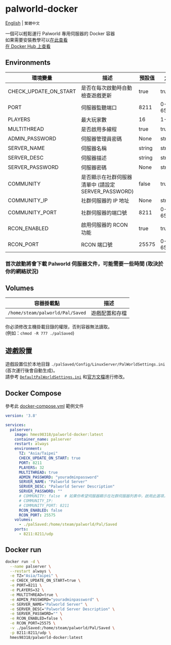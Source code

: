 # palworld-docker
[English](./README.md) | `繁體中文`

一個可以輕鬆運行 Palworld 專用伺服器的 Docker 容器  
如果需要安裝教學可以[在此查看](https://forum.gamer.com.tw/C.php?bsn=71458&snA=193)  
[在 Docker Hub 上查看](https://hub.docker.com/r/hmes98318/palworld-docker)  


## Environments
| 環境變量                  | 描述                                 | 預設值         | 允許值             |
|------------------------|------------------------------------|--------------|---------------------|
| CHECK_UPDATE_ON_START  | 是否在每次啟動時自動檢查遊戲更新         | true         | true/false          |
| PORT                   | 伺服器監聽端口                       | 8211            | 0-65535             |
| PLAYERS                | 最大玩家數                           | 16              | 1-32                |
| MULTITHREAD            | 是否啟用多線程                       | true            | true/false          |
| ADMIN_PASSWORD         | 伺服器管理員密碼                     | None            | string                 |
| SERVER_NAME            | 伺服器名稱                         | string            | string                 |
| SERVER_DESC            | 伺服器描述                         | string            | string                 |
| SERVER_PASSWORD        | 伺服器密碼                         | None            | string                 |
| COMMUNITY              | 是否顯示在社群伺服器清單中 (請設定 SERVER_PASSWORD)    | false       | true/false           |
| COMMUNITY_IP           | 社群伺服器的 IP 地址               | None              | string                 |
| COMMUNITY_PORT         | 社群伺服器的端口號                 | 8211              | 0-65535              |
| RCON_ENABLED           | 啟用伺服器的 RCON 功能             | true              | true/false           |
| RCON_PORT              | RCON 端口號                        | 25575             | 0-65535              |

### 首次啟動將會下載 Palworld 伺服器文件，可能需要一些時間 (取決於你的網絡狀況)


## Volumes
| 容器掛載點                          | 描述              |
|----------------------------------|------------------|
| `/home/steam/palworld/Pal/Saved` | 遊戲配置和存檔      |

你必須修改主機掛載目錄的權限，否則容器無法讀取。  
 (例如：`chmod -R 777 ./palSaved`)  


## 遊戲設置
遊戲設置位於本地目錄 `./palSaved/Config/LinuxServer/PalWorldSettings.ini` (首次運行後會自動生成)。  
請參考 [`DefaultPalWorldSettings.ini`](./DefaultPalWorldSettings.ini) 和[官方文檔](https://tech.palworldgame.com/optimize-game-balance)進行修改。  


## Docker Compose
參考此 [docker-compose.yml](./docker-compose.yml) 範例文件

```yml
version: '3.8'

services:
  palserver:
    image: hmes98318/palworld-docker:latest
    container_name: palserver
    restart: always
    environment:
      TZ: "Asia/Taipei"
      CHECK_UPDATE_ON_START: true
      PORT: 8211
      PLAYERS: 32
      MULTITHREAD: true
      ADMIN_PASSWORD: "youradminpassword"
      SERVER_NAME: "Palworld Server"
      SERVER_DESC: "Palworld Server Description"
      SERVER_PASSWORD: ""
      # COMMUNITY: false  # 如果你希望伺服器顯示在社群伺服器列表中，啟用此選項，(請設定 SERVER_PASSWORD)
      # COMMUNITY_IP: 
      # COMMUNITY_PORT: 8211
      RCON_ENABLED: false
      RCON_PORT: 25575
    volumes:
      - ./palSaved:/home/steam/palworld/Pal/Saved
    ports:
      - 8211:8211/udp
```


## Docker run

```bash
docker run -d \
  --name palserver \
  --restart always \
  -e TZ="Asia/Taipei" \
  -e CHECK_UPDATE_ON_START=true \
  -e PORT=8211 \
  -e PLAYERS=32 \
  -e MULTITHREAD=true \
  -e ADMIN_PASSWORD="youradminpassword" \
  -e SERVER_NAME="Palworld Server" \
  -e SERVER_DESC="Palworld Server Description" \
  -e SERVER_PASSWORD="" \
  -e RCON_ENABLED=false \
  -e RCON_PORT=25575 \
  -v ./palSaved:/home/steam/palworld/Pal/Saved \
  -p 8211:8211/udp \
  hmes98318/palworld-docker:latest
```